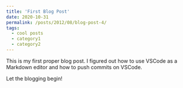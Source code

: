 ```yaml
---
title: 'First Blog Post'
date: 2020-10-31
permalink: /posts/2012/08/blog-post-4/
tags:
  - cool posts
  - category1
  - category2
---
```


This is my first proper blog post. I figured out how to use VSCode as a Markdown editor and how to push commits on VSCode.

Let the blogging begin!
